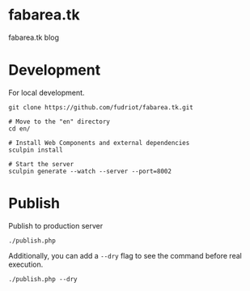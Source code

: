 fabarea.tk
==========

fabarea.tk blog


Development
===========

For local development.

	git clone https://github.com/fudriot/fabarea.tk.git

    # Move to the "en" directory
	cd en/

	# Install Web Components and external dependencies
	sculpin install

	# Start the server
	sculpin generate --watch --server --port=8002


Publish
=======

Publish to production server

	./publish.php

Additionally, you can add a ``--dry`` flag to see the command before real execution.

	./publish.php --dry

